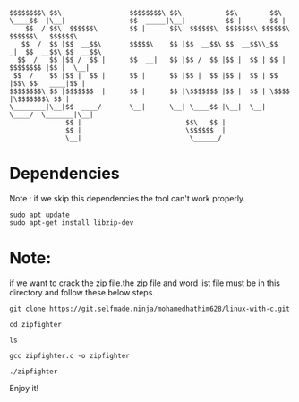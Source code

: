 ```
$$$$$$$$\ $$\                 $$$$$$$$\ $$\           $$\        $$\                         
\____$$  |\__|                $$  _____|\__|          $$ |       $$ |                        
    $$  / $$\  $$$$$$\        $$ |      $$\  $$$$$$\  $$$$$$$\ $$$$$$\    $$$$$$\   $$$$$$\  
   $$  /  $$ |$$  __$$\       $$$$$\    $$ |$$  __$$\ $$  __$$\\_$$  _|  $$  __$$\ $$  __$$\ 
  $$  /   $$ |$$ /  $$ |      $$  __|   $$ |$$ /  $$ |$$ |  $$ | $$ |    $$$$$$$$ |$$ |  \__|
 $$  /    $$ |$$ |  $$ |      $$ |      $$ |$$ |  $$ |$$ |  $$ | $$ |$$\ $$   ____|$$ |      
$$$$$$$$\ $$ |$$$$$$$  |      $$ |      $$ |\$$$$$$$ |$$ |  $$ | \$$$$  |\$$$$$$$\ $$ |      
\________|\__|$$  ____/       \__|      \__| \____$$ |\__|  \__|  \____/  \_______|\__|      
              $$ |                          $$\   $$ |                                       
              $$ |                          \$$$$$$  |                                       
              \__|                           \______/                                        
```

# Dependencies

Note : if we skip this dependencies the tool can't work properly.

```
sudo apt update
sudo apt-get install libzip-dev
```

# Note:
if we want to crack the zip file.the zip file and word list file must be in this directory and follow these below steps.

```
git clone https://git.selfmade.ninja/mohamedhathim628/linux-with-c.git

cd zipfighter

ls

gcc zipfighter.c -o zipfighter

./zipfighter

```
Enjoy it!